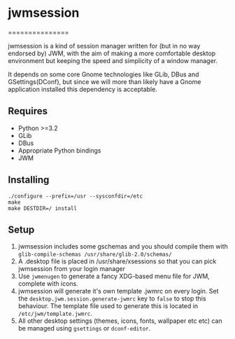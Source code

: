 # jwmsession
===============

jwmsession is a kind of session manager written for (but in no way endorsed by) JWM, with the aim of making a more comfortable desktop environment but keeping the speed and simplicity of a window manager.

It depends on some core Gnome technologies like GLib, DBus and GSettings(DConf), but since we will more than likely have a Gnome application installed this dependency is acceptable.

Requires
--------

- Python >=3.2
- GLib
- DBus
- Appropriate Python bindings
- JWM

Installing
----------

```
./configure --prefix=/usr --sysconfdir=/etc
make
make DESTDIR=/ install
```

Setup
-----

1. jwmsession includes some gschemas and you should compile them with `glib-compile-schemas /usr/share/glib-2.0/schemas/`
2. A .desktop file is placed in /usr/share/xsessions so that you can pick jwmsession from your login manager
3. Use `jwmenugen` to generate a fancy XDG-based menu file for JWM, complete with icons.
4. jwmsession will generate it's own template .jwmrc on every login. Set the `desktop.jwm.session.generate-jwmrc` key to `false` to stop this behaviour. The template file used to generate this is located in `/etc/jwm/template.jwmrc`.
5. All other desktop settings (themes, icons, fonts, wallpaper etc etc) can be managed using `gsettings` or `dconf-editor`.
